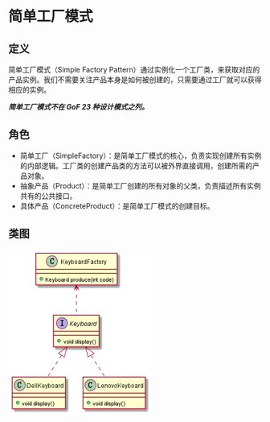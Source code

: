 # 简单工厂模式

## 定义

简单工厂模式（Simple Factory Pattern）通过实例化一个工厂类，来获取对应的产品实例。我们不需要关注产品本身是如何被创建的，只需要通过工厂就可以获得相应的实例。

***简单工厂模式不在 GoF 23 种设计模式之列。***

## 角色

- 简单工厂（SimpleFactory）：是简单工厂模式的核心，负责实现创建所有实例的内部逻辑。工厂类的创建产品类的方法可以被外界直接调用，创建所需的产品对象。
- 抽象产品（Product）：是简单工厂创建的所有对象的父类，负责描述所有实例共有的公共接口。
- 具体产品（ConcreteProduct）：是简单工厂模式的创建目标。

## 类图

![简单工厂模式（Simple Factory Pattern）](src/main/resources/static/diagram.png '简单工厂模式（Simple Factory Pattern）')
